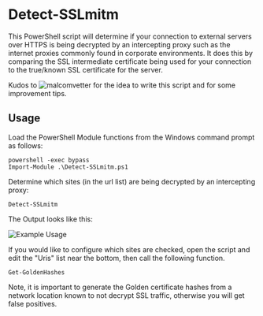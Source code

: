 # Detect-SSLmitm

This PowerShell script will determine if your connection to external servers over HTTPS is being decrypted by an intercepting proxy such as the internet proxies commonly found in corporate environments. It does this by comparing the SSL intermediate certificate being used for your connection to the true/known SSL certificate for the server.

Kudos to ![malcomvetter](https://twitter.com/malcomvetter) for the idea to write this script and for some improvement tips.

## Usage

Load the PowerShell Module functions from the Windows command prompt as follows:

```
powershell -exec bypass
Import-Module .\Detect-SSLmitm.ps1
```

Determine which sites (in the url list) are being decrypted by an intercepting proxy:

```
Detect-SSLmitm
```

The Output looks like this:

![Example Usage](https://github.com/clr2of8/Detect-SSLmitm/raw/master/images/Usage.png)



If you would like to configure which sites are checked, open the script and edit the "Uris" list near the bottom, then call the following function.

```
Get-GoldenHashes
```

Note, it is important to generate the Golden certificate hashes from a network location known to not decrypt SSL traffic, otherwise you will get false positives.
